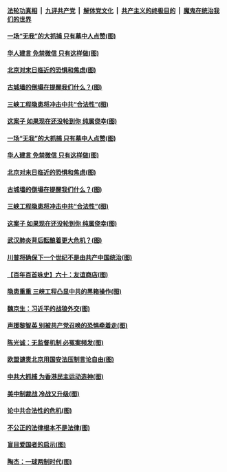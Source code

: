 ####  [法轮功真相](../../../../basic/blob/master/README.md?t=08130531) &nbsp;|&nbsp; [九评共产党](../../../../9ping.md/blob/master/README.md?t=08130531) &nbsp;|&nbsp; [解体党文化](../../../../jtdwh.md/blob/master/README.md?t=08130531)  &nbsp;|&nbsp; [共产主义的终极目的](../../../../gczydzjmd.md/blob/master/README.md?t=08130531) &nbsp;|&nbsp; [魔鬼在统治我们的世界](../../../../mgztzwmdsj.md/blob/master/README.md?t=08130531) 

#### [一场“无我”的大抓捕 只有墓中人点赞(图)](../pages/p4/942703.md?t=08130531) 

#### [华人建言 免禁微信 只有这样做(图)](../pages/p4/942654.md?t=08130531) 

#### [北京对末日临近的恐惧和焦虑(图)](../pages/p4/942666.md?t=08130531) 

#### [古城墙的倒塌在提醒我们什么？(图)](../pages/p4/942562.md?t=08130531) 

#### [三峡工程隐患将冲击中共“合法性”(图)](../pages/p4/942662.md?t=08130531) 

#### [这案子 如果现在还没轮到你 纯属侥幸(图)](../pages/p4/942670.md?t=08130531) 

#### [一场“无我”的大抓捕 只有墓中人点赞(图)](../pages/p4/942703.md?t=08130531) 

#### [华人建言 免禁微信 只有这样做(图)](../pages/p4/942654.md?t=08130531) 

#### [北京对末日临近的恐惧和焦虑(图)](../pages/p4/942666.md?t=08130531) 

#### [古城墙的倒塌在提醒我们什么？(图)](../pages/p4/942562.md?t=08130531) 

#### [三峡工程隐患将冲击中共“合法性”(图)](../pages/p4/942662.md?t=08130531) 

#### [这案子 如果现在还没轮到你 纯属侥幸(图)](../pages/p4/942670.md?t=08130531) 

#### [武汉肺炎背后酝酿着更大危机？(图)](../pages/p4/942668.md?t=08130531) 

#### [川普将确保下一个世纪不是由共产中国统治(图)](../pages/p4/942656.md?t=08130531) 

#### [【百年百首咏史】六十：友谊商店(图)](../pages/p4/942298.md?t=08130531) 

#### [隐患重重 三峡工程凸显中共的黑箱操作(图)](../pages/p4/942587.md?t=08130531) 

#### [魏京生：习近平的战狼外交(图)](../pages/p4/942556.md?t=08130531) 

#### [声援黎智英 别被共产党召唤的恐惧牵着走(图)](../pages/p4/942554.md?t=08130531) 

#### [陈光诚：无监督机制 必冤案频发(图)](../pages/p4/942553.md?t=08130531) 

#### [欧盟谴责北京用国安法压制言论自由(图)](../pages/p4/942551.md?t=08130531) 

#### [中共大抓捕 为香港民主运动造神(图)](../pages/p4/942549.md?t=08130531) 

#### [美中制裁战 冷战又升级(图)](../pages/p4/942547.md?t=08130531) 

#### [论中共合法性的危机(图)](../pages/p4/942420.md?t=08130531) 

#### [不公正的法律根本不是法律(图)](../pages/p4/942481.md?t=08130531) 

#### [盲目爱国者的启示(图)](../pages/p4/942325.md?t=08130531) 

#### [陶杰：一球两制时代(图)](../pages/p4/942412.md?t=08130531) 

